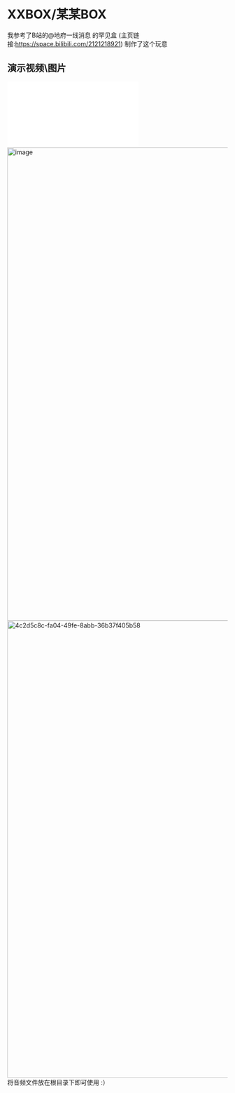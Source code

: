 # XXBOX/某某BOX
我参考了B站的@地府一线消息 的罕见盒 (主页链接:https://space.bilibili.com/2121218921) 制作了这个玩意
## 演示视频\图片
<iframe src="//player.bilibili.com/player.html?isOutside=true&aid=115125273041995&bvid=BV1mZa5zQEDm&cid=32080593146&p=1" scrolling="no" border="0" frameborder="no" framespacing="0" allowfullscreen="true"></iframe>
<img width="1920" height="1080" alt="image" src="https://github.com/user-attachments/assets/257beaae-d847-4cbc-8947-771e2d7d9c18" />
<img width="1920" height="1043" alt="4c2d5c8c-fa04-49fe-8abb-36b37f405b58" src="https://github.com/user-attachments/assets/151b437d-ee58-48eb-b088-47f37ba4530c" />
将音频文件放在根目录下即可使用 :）
